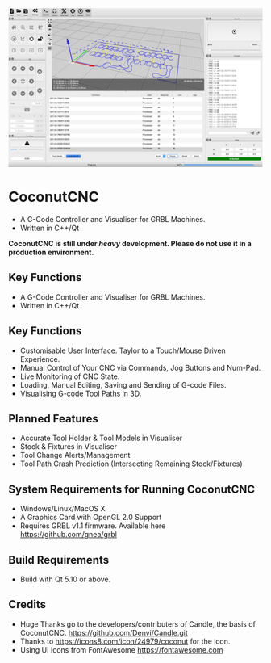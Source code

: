 ![Screenshot](github/s1.png "Screenshot")

# CoconutCNC
* A G-Code Controller and Visualiser for GRBL Machines. 
* Written in C++/Qt

**CoconutCNC is still under *heavy* development. Please do not use it in a production environment.**

## Key Functions
* A G-Code Controller and Visualiser for GRBL Machines. 
* Written in C++/Qt

## Key Functions
* Customisable User Interface. Taylor to a Touch/Mouse Driven Experience.
* Manual Control of Your CNC via Commands, Jog Buttons and Num-Pad.
* Live Monitoring of CNC State.
* Loading, Manual Editing, Saving and Sending of G-code Files.
* Visualising G-code Tool Paths in 3D. 

## Planned Features
* Accurate Tool Holder & Tool Models in Visualiser
* Stock & Fixtures in Visualiser
* Tool Change Alerts/Management
* Tool Path Crash Prediction (Intersecting Remaining Stock/Fixtures)

## System Requirements for Running CoconutCNC
* Windows/Linux/MacOS X 
* A Graphics Card with OpenGL 2.0 Support
* Requires GRBL v1.1 firmware. Available here https://github.com/gnea/grbl

## Build Requirements
* Build with Qt 5.10 or above.

## Credits
* Huge Thanks go to the developers/contributers of Candle, the basis of CoconutCNC. https://github.com/Denvi/Candle.git
* Thanks to https://icons8.com/icon/24979/coconut for the icon.
* Using UI Icons from FontAwesome https://fontawesome.com
